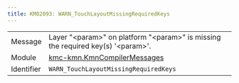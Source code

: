 ```yaml
---
title: KM02093: WARN_TouchLayoutMissingRequiredKeys
---
```


|            |           |
|------------|---------- |
| Message    | Layer "&lt;param&gt;" on platform "&lt;param&gt;" is missing the required key\(s\) '&lt;param&gt;'\. |
| Module     | [kmc-kmn.KmnCompilerMessages](kmc-kmn.kmncompilermessages) |
| Identifier | `WARN_TouchLayoutMissingRequiredKeys` |


